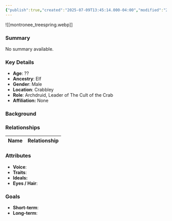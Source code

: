 ```yaml
---
{"publish":true,"created":"2025-07-09T13:45:14.000-04:00","modified":"2025-07-09T14:02:37.648-04:00","published":"2025-07-09T14:02:37.648-04:00","cssclasses":"","Age":"??","Ancestry":"Elf","Gender":"Male","Location":["Crabbley"],"Role":["Archdruid, Leader of The Cult of the Crab"],"Affiliation":["None"]}
---
```



![[montronee_treespring.webp]]
### Summary
No summary available.

### Key Details
- **Age**: ??
- **Ancestry**: Elf
- **Gender**: Male
- **Location**: Crabbley
- **Role**: Archdruid, Leader of The Cult of the Crab
- **Affiliation:** None

### Background


### Relationships

| Name  | Relationship |
| ----- | ------------ |

### Attributes
- **Voice**:
- **Traits**:  
- **Ideals:**
- **Eyes / Hair**:  

### Goals
- **Short-term**:  
- **Long-term**:  
